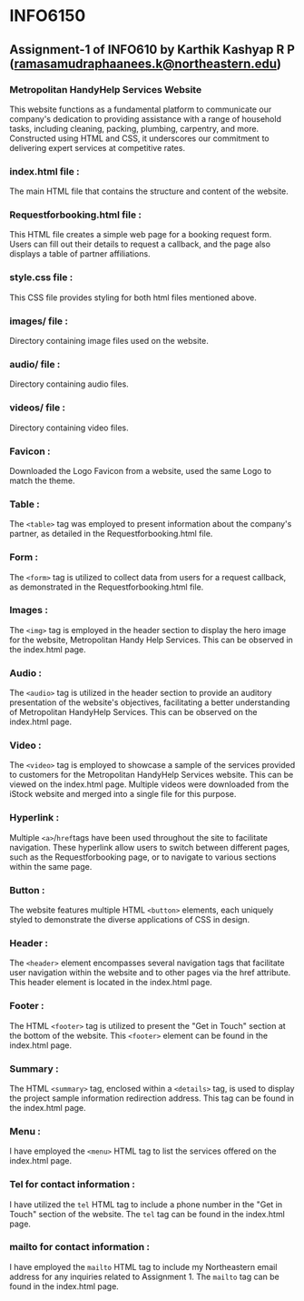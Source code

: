 # INFO6150

## Assignment-1 of INFO610 by Karthik Kashyap R P (ramasamudraphaanees.k@northeastern.edu)

### Metropolitan HandyHelp Services Website

This website functions as a fundamental platform to communicate our company's dedication to providing assistance with a range of household tasks, including cleaning, packing, plumbing, carpentry, and more. Constructed using HTML and CSS, it underscores our commitment to delivering expert services at competitive rates.

### index.html file :

The main HTML file that contains the structure and content of the website.

### Requestforbooking.html file :

This HTML file creates a simple web page for a booking request form. Users can fill out their details to request a callback, and the page also displays a table of partner affiliations.

### style.css file :

This CSS file provides styling for both html files mentioned above.

### images/ file :

Directory containing image files used on the website.

### audio/ file :

Directory containing audio files.

### videos/ file :

Directory containing video files.

### Favicon :

Downloaded the Logo Favicon from a website, used the same Logo to match the theme.

### Table :

The `<table>` tag was employed to present information about the company's partner, as detailed in the Requestforbooking.html file.

### Form :

The `<form>` tag is utilized to collect data from users for a request callback, as demonstrated in the Requestforbooking.html file.

### Images :

The `<img>` tag is employed in the header section to display the hero image for the website, Metropolitan Handy Help Services. This can be observed in the index.html page.

### Audio :

The `<audio>` tag is utilized in the header section to provide an auditory presentation of the website's objectives, facilitating a better understanding of Metropolitan HandyHelp Services. This can be observed on the index.html page.

### Video :

The `<video>` tag is employed to showcase a sample of the services provided to customers for the Metropolitan HandyHelp Services website. This can be viewed on the index.html page. Multiple videos were downloaded from the iStock website and merged into a single file for this purpose.

### Hyperlink :

Multiple `<a>`/`href`tags have been used throughout the site to facilitate navigation. These hyperlink allow users to switch between different pages, such as the Requestforbooking page, or to navigate to various sections within the same page.

### Button :

The website features multiple HTML `<button>` elements, each uniquely styled to demonstrate the diverse applications of CSS in design.

### Header :

The `<header>` element encompasses several navigation tags that facilitate user navigation within the website and to other pages via the href attribute. This header element is located in the index.html page.

### Footer :

The HTML `<footer>` tag is utilized to present the "Get in Touch" section at the bottom of the website. This `<footer>` element can be found in the index.html page.

### Summary :

The HTML `<summary>` tag, enclosed within a `<details>` tag, is used to display the project sample information redirection address. This tag can be found in the index.html page.

### Menu :

I have employed the `<menu>` HTML tag to list the services offered on the index.html page.

### Tel for contact information :

I have utilized the `tel` HTML tag to include a phone number in the "Get in Touch" section of the website. The `tel` tag can be found in the index.html page.

### mailto for contact information :

I have employed the `mailto` HTML tag to include my Northeastern email address for any inquiries related to Assignment 1. The `mailto` tag can be found in the index.html page.
